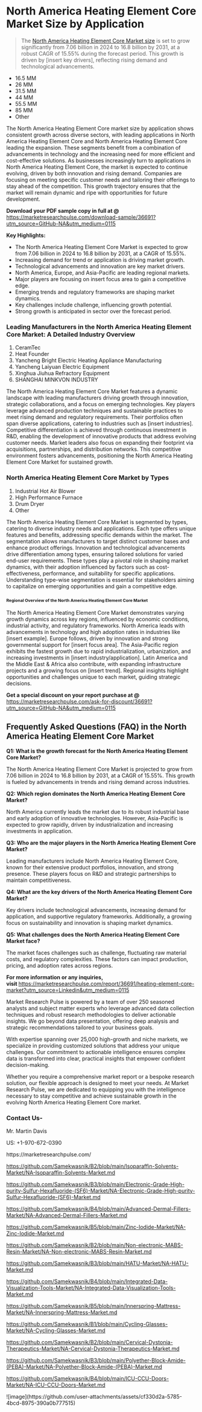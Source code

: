 <h1>North America Heating Element Core Market&nbsp;Size by Application</h1><blockquote><p>The <a href="https://marketresearchpulse.com/download-sample/36691?utm_source=GitHub-NA&amp;utm_medium=0115">North America Heating Element Core Market size</a> is set to grow significantly from 7.06 billion in 2024 to 16.8 billion by 2031, at a robust CAGR of 15.55% during the forecast period. This growth is driven by [insert key drivers], reflecting rising demand and technological advancements.</p></blockquote><ul><li>16.5 MM<li> 26 MM<li> 31.5 MM<li> 44 MM<li> 55.5 MM<li> 85 MM<li> Other</li></ul><p>The North America Heating Element Core market size by application shows consistent growth across diverse sectors, with leading applications in North America Heating Element Core and North America Heating Element Core leading the expansion. These segments benefit from a combination of advancements in technology and the increasing need for more efficient and cost-effective solutions. As businesses increasingly turn to applications in North America Heating Element Core, the market is expected to continue evolving, driven by both innovation and rising demand. Companies are focusing on meeting specific customer needs and tailoring their offerings to stay ahead of the competition. This growth trajectory ensures that the market will remain dynamic and ripe with opportunities for future development.</p><p><strong>Download your PDF sample copy in full at @ </strong><a href="https://marketresearchpulse.com/download-sample/36691?utm_source=GitHub-NA&amp;utm_medium=0115">https://marketresearchpulse.com/download-sample/36691?utm_source=GitHub-NA&amp;utm_medium=0115</a></p><p><strong>Key Highlights: </strong></p><ul><li>The North America Heating Element Core Market is expected to grow from 7.06 billion in 2024 to 16.8 billion by 2031, at a CAGR of 15.55%.</li><li>Increasing demand for trend or application is driving market growth.</li><li>Technological advancements and innovation are key market drivers.</li><li>North America, Europe, and Asia-Pacific are leading regional markets.</li><li>Major players are focusing on insert focus area to gain a competitive edge.</li><li>Emerging trends and regulatory frameworks are shaping market dynamics.</li><li>Key challenges include challenge, influencing growth potential.</li><li>Strong growth is anticipated in sector over the forecast period.</li></ul><h3>Leading Manufacturers in the North America Heating Element Core Market: A Detailed Industry Overview</h3><ol><li>CeramTec</li><li>Heat Founder</li><li>Yancheng Bright Electric Heating Appliance Manufacturing</li><li>Yancheng Laiyuan Electric Equipment</li><li>Xinghua Jiuhua Refractory Equipment</li><li>SHANGHAI MINKVON INDUSTRY</li></ol><div class="flex max-w-full flex-col flex-grow"><div class="min-h-8 text-message flex w-full flex-col items-end gap-2 whitespace-normal break-words [.text-message+&amp;]:mt-5" dir="auto" data-message-author-role="assistant" data-message-id="fd8432e4-4910-450d-b182-61b7bfb0a01f" data-message-model-slug="gpt-4o"><div class="flex w-full flex-col gap-1 empty:hidden first:pt-[3px]"><div class="markdown prose w-full break-words dark:prose-invert light"><p>The North America Heating Element Core Market features a dynamic landscape with leading manufacturers driving growth through innovation, strategic collaborations, and a focus on emerging technologies. Key players leverage advanced production techniques and sustainable practices to meet rising demand and regulatory requirements. Their portfolios often span diverse applications, catering to industries such as [insert industries]. Competitive differentiation is achieved through continuous investment in R&amp;D, enabling the development of innovative products that address evolving customer needs. Market leaders also focus on expanding their footprint via acquisitions, partnerships, and distribution networks. This competitive environment fosters advancements, positioning the North America Heating Element Core Market for sustained growth.</p></div></div></div></div><h3>North America Heating Element Core Market by Types</h3><ol><li>Industrial Hot Air Blower<li> High Performance Furnace<li> Drum Dryer<li> Other</li></ol><div class="flex max-w-full flex-col flex-grow"><div class="min-h-8 text-message flex w-full flex-col items-end gap-2 whitespace-normal break-words [.text-message+&amp;]:mt-5" dir="auto" data-message-author-role="assistant" data-message-id="084470be-0bb7-4664-bddf-5156b4f41249" data-message-model-slug="gpt-4o-mini"><div class="flex w-full flex-col gap-1 empty:hidden first:pt-[3px]"><div class="markdown prose w-full break-words dark:prose-invert light"><p>The North America Heating Element Core Market is segmented by types, catering to diverse industry needs and applications. Each type offers unique features and benefits, addressing specific demands within the market. The segmentation allows manufacturers to target distinct customer bases and enhance product offerings. Innovation and technological advancements drive differentiation among types, ensuring tailored solutions for varied end-user requirements. These types play a pivotal role in shaping market dynamics, with their adoption influenced by factors such as cost-effectiveness, performance, and suitability for specific applications. Understanding type-wise segmentation is essential for stakeholders aiming to capitalize on emerging opportunities and gain a competitive edge.</p></div></div></div></div><h3><span style="font-size: 11px;">Regional Overview of the North America Heating Element Core Market</span></h3><div class="flex max-w-full flex-col flex-grow"><div class="min-h-8 text-message flex w-full flex-col items-end gap-2 whitespace-normal break-words [.text-message+&amp;]:mt-5" dir="auto" data-message-author-role="assistant" data-message-id="e9038762-ce64-4e30-91c9-9bd413514231" data-message-model-slug="gpt-4o-mini"><div class="flex w-full flex-col gap-1 empty:hidden first:pt-[3px]"><div class="markdown prose w-full break-words dark:prose-invert light"><p>The North America Heating Element Core Market demonstrates varying growth dynamics across key regions, influenced by economic conditions, industrial activity, and regulatory frameworks. North America leads with advancements in technology and high adoption rates in industries like [insert example]. Europe follows, driven by innovation and strong governmental support for [insert focus area]. The Asia-Pacific region exhibits the fastest growth due to rapid industrialization, urbanization, and increasing investments in [insert industry/application]. Latin America and the Middle East &amp; Africa also contribute, with expanding infrastructure projects and a growing focus on [insert trend]. Regional insights highlight opportunities and challenges unique to each market, guiding strategic decisions.</p></div></div></div></div><p><strong>Get a special discount on your report purchase at @ </strong><a href="https://marketresearchpulse.com/ask-for-discount/36691?utm_source=GitHub-NA&amp;utm_medium=0115">https://marketresearchpulse.com/ask-for-discount/36691?utm_source=GitHub-NA&amp;utm_medium=0115</a></p><h2>Frequently Asked Questions (FAQ) in the North America Heating Element Core Market</h2><p><strong>Q1: What is the growth forecast for the North America Heating Element Core Market?</strong></p><p>The North America Heating Element Core Market is projected to grow from 7.06 billion in 2024 to 16.8 billion by 2031, at a CAGR of 15.55%. This growth is fueled by advancements in trends and rising demand across industries.</p><p><strong>Q2: Which region dominates the North America Heating Element Core Market?</strong></p><p>North America currently leads the market due to its robust industrial base and early adoption of innovative technologies. However, Asia-Pacific is expected to grow rapidly, driven by industrialization and increasing investments in application.</p><p><strong>Q3: Who are the major players in the North America Heating Element Core Market?</strong></p><p>Leading manufacturers include North America Heating Element Core, known for their extensive product portfolios, innovation, and strong presence. These players focus on R&amp;D and strategic partnerships to maintain competitiveness.</p><p><strong>Q4: What are the key drivers of the North America Heating Element Core Market?</strong></p><p>Key drivers include technological advancements, increasing demand for application, and supportive regulatory frameworks. Additionally, a growing focus on sustainability and innovation is shaping market dynamics.</p><p><strong>Q5: What challenges does the North America Heating Element Core Market face?</strong></p><p>The market faces challenges such as challenge, fluctuating raw material costs, and regulatory complexities. These factors can impact production, pricing, and adoption rates across regions.</p><p><strong>For more information or any inquiries, visit&nbsp;</strong><a href="https://marketresearchpulse.com/report/36691/heating-element-core-market?utm_source=Linkedin&utm_medium=0115">https://marketresearchpulse.com/report/36691/heating-element-core-market?utm_source=Linkedin&utm_medium=0115</a></p><p>Market Research Pulse is powered by a team of over 250 seasoned analysts and subject matter experts who leverage advanced data collection techniques and robust research methodologies to deliver actionable insights. We go beyond data presentation, offering deep analysis and strategic recommendations tailored to your business goals.</p><p>With expertise spanning over 25,000 high-growth and niche markets, we specialize in providing customized solutions that address your unique challenges. Our commitment to actionable intelligence ensures complex data is transformed into clear, practical insights that empower confident decision-making.</p><p>Whether you require a comprehensive market report or a bespoke research solution, our flexible approach is designed to meet your needs. At Market Research Pulse, we are dedicated to equipping you with the intelligence necessary to stay competitive and achieve sustainable growth in the evolving North America Heating Element Core market.</p><h3><strong>Contact Us-</strong></h3><p>Mr. Martin Davis</p><p>US: +1-970-672-0390</p><p>https://marketresearchpulse.com/</p><p><a href="https://github.com/Samekwasnik/B2/blob/main/Isoparaffin-Solvents-Market/NA-Isoparaffin-Solvents-Market.md">https://github.com/Samekwasnik/B2/blob/main/Isoparaffin-Solvents-Market/NA-Isoparaffin-Solvents-Market.md</a></p><p><a href="https://github.com/Samekwasnik/B3/blob/main/Electronic-Grade-High-purity-Sulfur-Hexafluoride-(SF6)-Market/NA-Electronic-Grade-High-purity-Sulfur-Hexafluoride-(SF6)-Market.md">https://github.com/Samekwasnik/B3/blob/main/Electronic-Grade-High-purity-Sulfur-Hexafluoride-(SF6)-Market/NA-Electronic-Grade-High-purity-Sulfur-Hexafluoride-(SF6)-Market.md</a></p><p><a href="https://github.com/Samekwasnik/B4/blob/main/Advanced-Dermal-Fillers-Market/NA-Advanced-Dermal-Fillers-Market.md">https://github.com/Samekwasnik/B4/blob/main/Advanced-Dermal-Fillers-Market/NA-Advanced-Dermal-Fillers-Market.md</a></p><p><a href="https://github.com/Samekwasnik/B5/blob/main/Zinc-Iodide-Market/NA-Zinc-Iodide-Market.md">https://github.com/Samekwasnik/B5/blob/main/Zinc-Iodide-Market/NA-Zinc-Iodide-Market.md</a></p><p><a href="https://github.com/Samekwasnik/B2/blob/main/Non-electronic-MABS-Resin-Market/NA-Non-electronic-MABS-Resin-Market.md">https://github.com/Samekwasnik/B2/blob/main/Non-electronic-MABS-Resin-Market/NA-Non-electronic-MABS-Resin-Market.md</a></p><p><a href="https://github.com/Samekwasnik/B3/blob/main/HATU-Market/NA-HATU-Market.md">https://github.com/Samekwasnik/B3/blob/main/HATU-Market/NA-HATU-Market.md</a></p><p><a href="https://github.com/Samekwasnik/B4/blob/main/Integrated-Data-Visualization-Tools-Market/NA-Integrated-Data-Visualization-Tools-Market.md">https://github.com/Samekwasnik/B4/blob/main/Integrated-Data-Visualization-Tools-Market/NA-Integrated-Data-Visualization-Tools-Market.md</a></p><p><a href="https://github.com/Samekwasnik/B5/blob/main/Innerspring-Mattress-Market/NA-Innerspring-Mattress-Market.md">https://github.com/Samekwasnik/B5/blob/main/Innerspring-Mattress-Market/NA-Innerspring-Mattress-Market.md</a></p><p><a href="https://github.com/Samekwasnik/B1/blob/main/Cycling-Glasses-Market/NA-Cycling-Glasses-Market.md">https://github.com/Samekwasnik/B1/blob/main/Cycling-Glasses-Market/NA-Cycling-Glasses-Market.md</a></p><p><a href="https://github.com/Samekwasnik/B2/blob/main/Cervical-Dystonia-Therapeutics-Market/NA-Cervical-Dystonia-Therapeutics-Market.md">https://github.com/Samekwasnik/B2/blob/main/Cervical-Dystonia-Therapeutics-Market/NA-Cervical-Dystonia-Therapeutics-Market.md</a></p><p><a href="https://github.com/Samekwasnik/B3/blob/main/Polyether-Block-Amide-(PEBA)-Market/NA-Polyether-Block-Amide-(PEBA)-Market.md">https://github.com/Samekwasnik/B3/blob/main/Polyether-Block-Amide-(PEBA)-Market/NA-Polyether-Block-Amide-(PEBA)-Market.md</a></p><p><a href="https://github.com/Samekwasnik/B4/blob/main/ICU-CCU-Doors-Market/NA-ICU-CCU-Doors-Market.md">https://github.com/Samekwasnik/B4/blob/main/ICU-CCU-Doors-Market/NA-ICU-CCU-Doors-Market.md</a></p>
![image](https://github.com/user-attachments/assets/cf330d2a-5785-4bcd-8975-390a0b777515)
